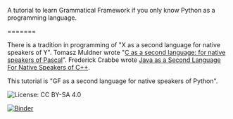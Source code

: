 A tutorial to learn Grammatical Framework if you only know Python as a
programming language.

=======

There is a tradition in programming of "X as a second language for native speakers of Y". Tomasz Muldner wrote "[C as a second language: for native speakers of Pascal](https://www.amazon.com/As-Second-Language-Speakers-Addison-Wesley/dp/0201192101)". Frederick Crabbe wrote [Java as a Second Language For Native Speakers of C++](https://www.usna.edu/Users/cs/crabbe/SI321/current/javabasics/javabasics.html).

This tutorial is "GF as a second language for native speakers of Python".

![License: CC BY-SA 4.0](https://img.shields.io/badge/License-CC%20BY--SA%204.0-lightgrey.svg)

[![Binder](https://mybinder.org/badge.svg)](https://mybinder.org/v2/gh/daherb/GF-for-Python-programmers/markdown)
